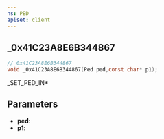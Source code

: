```yaml
---
ns: PED
apiset: client
---
```

## _0x41C23A8E6B344867

```c
// 0x41C23A8E6B344867
void _0x41C23A8E6B344867(Ped ped,const char* p1);
```

_SET_PED_IN*

## Parameters
* **ped**:
* **p1**: